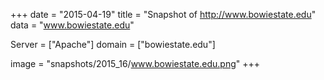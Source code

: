 
+++
date = "2015-04-19"
title = "Snapshot of http://www.bowiestate.edu"
data = "www.bowiestate.edu"

Server = ["Apache"]
domain = ["bowiestate.edu"]

  image = "snapshots/2015_16/www.bowiestate.edu.png"
+++
#
